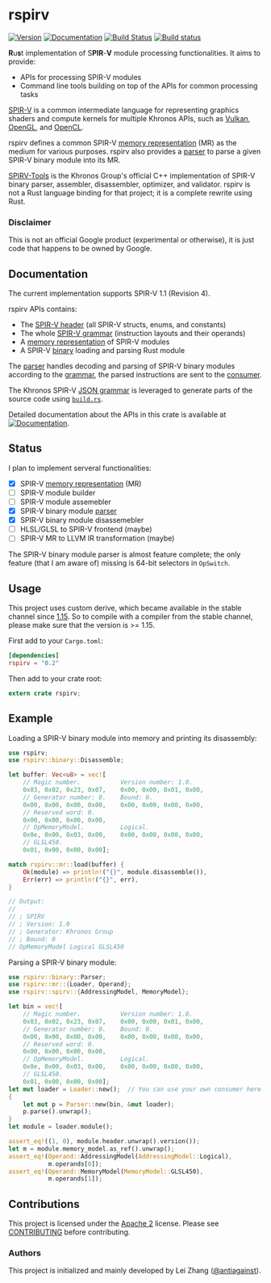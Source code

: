rspirv
======

[![Version](https://img.shields.io/crates/v/rspirv.svg)](https://crates.io/crates/rspirv)
[![Documentation](https://docs.rs/rspirv/badge.svg)](https://docs.rs/rspirv)
[![Build Status](https://travis-ci.org/google/rspirv.svg?branch=master)](https://travis-ci.org/google/rspirv)
[![Build status](https://ci.appveyor.com/api/projects/status/qc9p4bjrbw4osyho/branch/master?svg=true)](https://ci.appveyor.com/project/antiagainst/rspirv/branch/master)

**R**u**s**t implementation of S**PIR**-**V** module processing functionalities.
It aims to provide:

* APIs for processing SPIR-V modules
* Command line tools building on top of the APIs for common processing tasks

[SPIR-V][spirv] is a common intermediate language for representing graphics
shaders and compute kernels for multiple Khronos APIs, such as [Vulkan][vulkan],
[OpenGL][opengl], and [OpenCL][opencl].

rspirv defines a common SPIR-V [memory representation][doc-mr] (MR) as the
medium for various purposes. rspirv also provides a [parser][doc-parser] to
parse a given SPIR-V binary module into its MR.

[SPIRV-Tools][spirv-tools] is the Khronos Group's official C++ implementation of
SPIR-V binary parser, assembler, disassembler, optimizer, and validator. rspirv
is not a Rust language binding for that project; it is a complete rewrite using
Rust.

### Disclaimer

This is not an official Google product (experimental or otherwise), it is just
code that happens to be owned by Google.

Documentation
-------------

The current implementation supports SPIR-V 1.1 (Revision 4).

rspirv APIs contains:
* The [SPIR-V header][doc-header] (all SPIR-V structs, enums, and constants)
* The whole [SPIR-V grammar][doc-grammar] (instruction layouts and their
  operands)
* A [memory representation][doc-mr] of SPIR-V modules
* A SPIR-V [binary][doc-binary] loading and parsing Rust module

The [parser][doc-parser] handles decoding and parsing of SPIR-V binary modules
according to the [grammar][doc-grammar], the parsed instructions are sent to
the [consumer][doc-consumer].

The Khronos SPIR-V [JSON grammar][json-grammar] is leveraged to generate parts
of the source code using [`build.rs`](rspirv/build.rs).

Detailed documentation about the APIs in this crate is available at
[![Documentation](https://docs.rs/rspirv/badge.svg)](https://docs.rs/rspirv).

Status
------

I plan to implement serveral functionalities:

- [x] SPIR-V [memory representation][doc-mr] (MR)
- [ ] SPIR-V module builder
- [ ] SPIR-V module assemebler
- [x] SPIR-V binary module [parser][doc-parser]
- [x] SPIR-V binary module disassemebler
- [ ] HLSL/GLSL to SPIR-V frontend (maybe)
- [ ] SPIR-V MR to LLVM IR transformation (maybe)

The SPIR-V binary module parser is almost feature complete; the only feature
(that I am aware of) missing is 64-bit selectors in `OpSwitch`.

Usage
-----

This project uses custom derive, which became available in the stable channel
since [1.15][rust-1.15]. So to compile with a compiler from the stable channel,
please make sure that the version is >= 1.15.

First add to your `Cargo.toml`:

```toml
[dependencies]
rspirv = "0.2"
```

Then add to your crate root:

```rust
extern crate rspirv;
```

Example
-------

Loading a SPIR-V binary module into memory and printing its disassembly:

```rust
use rspirv;
use rspirv::binary::Disassemble;

let buffer: Vec<u8> = vec![
    // Magic number.           Version number: 1.0.
    0x03, 0x02, 0x23, 0x07,    0x00, 0x00, 0x01, 0x00,
    // Generator number: 0.    Bound: 0.
    0x00, 0x00, 0x00, 0x00,    0x00, 0x00, 0x00, 0x00,
    // Reserved word: 0.
    0x00, 0x00, 0x00, 0x00,
    // OpMemoryModel.          Logical.
    0x0e, 0x00, 0x03, 0x00,    0x00, 0x00, 0x00, 0x00,
    // GLSL450.
    0x01, 0x00, 0x00, 0x00];

match rspirv::mr::load(buffer) {
    Ok(module) => println!("{}", module.disassemble()),
    Err(err) => println!("{}", err),
}

// Output:
//
// ; SPIRV
// ; Version: 1.0
// ; Generator: Khronos Group
// ; Bound: 0
// OpMemoryModel Logical GLSL450
```

Parsing a SPIR-V binary module:

```rust
use rspirv::binary::Parser;
use rspirv::mr::{Loader, Operand};
use rspirv::spirv::{AddressingModel, MemoryModel};

let bin = vec![
    // Magic number.           Version number: 1.0.
    0x03, 0x02, 0x23, 0x07,    0x00, 0x00, 0x01, 0x00,
    // Generator number: 0.    Bound: 0.
    0x00, 0x00, 0x00, 0x00,    0x00, 0x00, 0x00, 0x00,
    // Reserved word: 0.
    0x00, 0x00, 0x00, 0x00,
    // OpMemoryModel.          Logical.
    0x0e, 0x00, 0x03, 0x00,    0x00, 0x00, 0x00, 0x00,
    // GLSL450.
    0x01, 0x00, 0x00, 0x00];
let mut loader = Loader::new();  // You can use your own consumer here.
{
    let mut p = Parser::new(bin, &mut loader);
    p.parse().unwrap();
}
let module = loader.module();

assert_eq!((1, 0), module.header.unwrap().version());
let m = module.memory_model.as_ref().unwrap();
assert_eq!(Operand::AddressingModel(AddressingModel::Logical),
           m.operands[0]);
assert_eq!(Operand::MemoryModel(MemoryModel::GLSL450),
           m.operands[1]);
```

Contributions
-------------

This project is licensed under the [Apache 2](LICENSE) license. Please see
[CONTRIBUTING](CONTRIBUTING.md) before contributing.

### Authors

This project is initialized and mainly developed by Lei Zhang
([@antiagainst][me]).

[spirv]: https://www.khronos.org/registry/spir-v/
[vulkan]: https://www.khronos.org/vulkan/
[opengl]: https://www.opengl.org/
[opencl]: https://www.khronos.org/opencl/
[me]: https://github.com/antiagainst
[json-grammar]: https://github.com/KhronosGroup/SPIRV-Headers/tree/master/include/spirv
[spirv-tools]: https://github.com/KhronosGroup/SPIRV-Tools
[doc-mr]: https://docs.rs/rspirv/0.2.0/rspirv/mr/index.html
[doc-parser]: https://docs.rs/rspirv/0.2.0/rspirv/binary/struct.Parser.html
[doc-header]: https://docs.rs/rspirv/0.2.0/rspirv/spirv/index.html
[doc-grammar]: https://docs.rs/rspirv/0.2.0/rspirv/grammar/index.html
[doc-binary]: https://docs.rs/rspirv/0.2.0/rspirv/binary/index.html
[doc-consumer]: https://docs.rs/rspirv/0.2.0/rspirv/binary/trait.Consumer.html
[rust-1.15]: https://blog.rust-lang.org/2017/02/02/Rust-1.15.html
